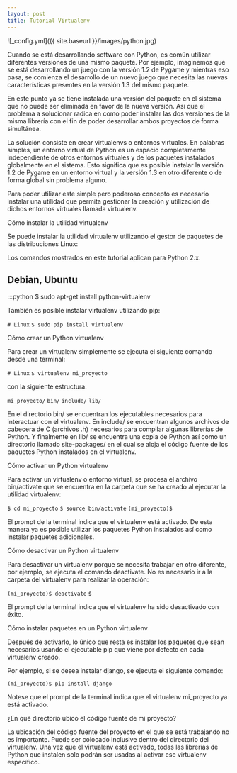 ```yaml
---
layout: post
title: Tutorial Virtualenv
---
```

![_config.yml]({{ site.baseurl }}/images/python.jpg)

Cuando se está desarrollando software con Python, es común utilizar diferentes versiones de una mismo paquete. Por ejemplo, imaginemos que se está desarrollando un juego con la versión 1.2 de Pygame y mientras eso pasa, se comienza el desarrollo de un nuevo juego que necesita las nuevas características presentes en la versión 1.3 del mismo paquete.

En este punto ya se tiene instalada una versión del paquete en el sistema que no puede ser eliminada en favor de la nueva versión. Así que el problema a solucionar radica en como poder instalar las dos versiones de la misma librería con el fin de poder desarrollar ambos proyectos de forma simultánea.

La solución consiste en crear virtualenvs o entornos virtuales. En palabras simples, un entorno virtual de Python es un espacio completamente independiente de otros entornos virtuales y de los paquetes instalados globalmente en el sistema. Esto significa que es posible instalar la versión 1.2 de Pygame en un entorno virtual y la versión 1.3 en otro diferente o de forma global sin problema alguno.

Para poder utilizar este simple pero poderoso concepto es necesario instalar una utilidad que permita gestionar la creación y utilización de dichos entornos virtuales llamada virtualenv.

Cómo instalar la utilidad virtualenv

Se puede instalar la utilidad virtualenv utilizando el gestor de paquetes de las distribuciones Linux:

Los comandos mostrados en este tutorial aplican para Python 2.x.

## Debian, Ubuntu
:::python
$ sudo apt-get install python-virtualenv

También es posible instalar virtualenv utilizando pip:

`# Linux`
`$ sudo pip install virtualenv`

Cómo crear un Python virtualenv

Para crear un virtualenv simplemente se ejecuta el siguiente comando desde una terminal:

`# Linux`
`$ virtualenv mi_proyecto`

con la siguiente estructura:

`mi_proyecto/`
`bin/`
`include/`
`lib/`

En el directorio bin/ se encuentran los ejecutables necesarios para interactuar con el virtualenv. En include/ se encuentran algunos archivos de cabecera de C (archivos .h) necesarios para compilar algunas librerías de Python. Y finalmente en lib/ se encuentra una copia de Python así como un directorio llamado site-packages/ en el cual se aloja el código fuente de los paquetes Python instalados en el virtualenv.

Cómo activar un Python virtualenv

Para activar un virtualenv o entorno virtual, se procesa el archivo bin/activate que se encuentra en la carpeta que se ha creado al ejecutar la utilidad virtualenv:

`$ cd mi_proyecto`
`$ source bin/activate`
`(mi_proyecto)$`

El prompt de la terminal indica que el virtualenv está activado. De esta manera ya es posible utilizar los paquetes Python instalados así como instalar paquetes adicionales.

Cómo desactivar un Python virtualenv

Para desactivar un virtualenv porque se necesita trabajar en otro diferente, por ejemplo, se ejecuta el comando deactivate. No es necesario ir a la carpeta del virtualenv para realizar la operación:

`(mi_proyecto)$ deactivate`
`$`

El prompt de la terminal indica que el virtualenv ha sido desactivado con éxito.

Cómo instalar paquetes en un Python virtualenv

Después de activarlo, lo único que resta es instalar los paquetes que sean necesarios usando el ejecutable pip que viene por defecto en cada virtualenv creado.

Por ejemplo, si se desea instalar django, se ejecuta el siguiente comando:

`(mi_proyecto)$ pip install django`

Notese que el prompt de la terminal indica que el virtualenv mi_proyecto ya está activado.

¿En qué directorio ubico el código fuente de mi proyecto?

La ubicación del código fuente del proyecto en el que se está trabajando no es importante. Puede ser colocado inclusive dentro del directorio del virtualenv. Una vez que el virtualenv está activado, todas las librerías de Python que instalen solo podrán ser usadas al activar ese virtualenv específico.
